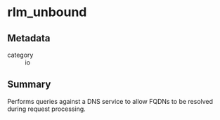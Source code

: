 # rlm_unbound
## Metadata
<dl>
  <dt>category</dt><dd>io</dd>
</dl>

## Summary

Performs queries against a DNS service to allow FQDNs to be
resolved during request processing.
